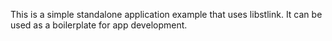 This is a simple standalone application example that uses libstlink.
It can be used as a boilerplate for app development.
